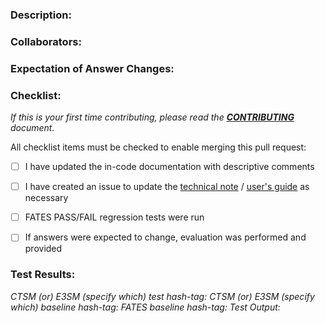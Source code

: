 <!--- Provide a general summary of your changes in the Title above -->

### Description:
<!--- Describe your changes in detail -->
<!--- please add issue number if one exists -->

### Collaborators:
<!--- List names of collaborators or people who have interacted -->
<!--- in bringing about this set of changes -->
<!--- consultation, discussions, etc. -->

### Expectation of Answer Changes:
<!--- Please describe under what conditions, if any, -->
<!--- the model is expected to generated different answers -->
<!--- from the master version of the code -->


### Checklist:
<!--- Go over all the following points, and put an `x` in all the boxes that apply. -->
<!--- If you're unsure about any of these, don't hesitate to ask. We're here to help! -->
*If this is your first time contributing, please read the [**CONTRIBUTING**](https://github.com/NGEET/fates/blob/main/CONTRIBUTING.md) document.*

All checklist items must be checked to enable merging this pull request:
- [ ] I have updated the in-code documentation with descriptive comments
- [ ] I have created an issue to update the [technical note](https://github.com/NGEET/fates-docs/issues/new/choose) / [user's guide](https://github.com/NGEET/fates-users-guide/issues/new/choose) as necessary
- [ ] FATES PASS/FAIL regression tests were run
- [ ] If answers were expected to change, evaluation was performed and provided



### Test Results:
<!--- Non-trivial changes require the PASS/FAIL regression tests. -->
<!--- If changes to code are NOT expected to change answers, tests must -->
<!--- be run against a baseline. -->

*CTSM (or) E3SM (specify which) test hash-tag:*
*CTSM (or) E3SM (specify which) baseline hash-tag:*
*FATES baseline hash-tag:*
*Test Output:*

<!--- paste in test results here -->


<!--this template is from https://www.talater.com/open-source-templates/#/page/99--> 

